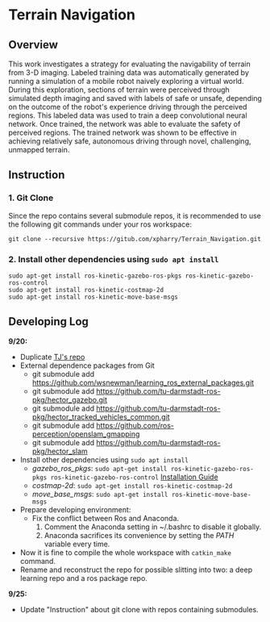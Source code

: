 # Terrain Navigation

## Overview

This work investigates a strategy for evaluating the navigability of terrain from 3-D imaging. Labeled training data was automatically generated by running a simulation of a mobile robot naively exploring a virtual world.  During this exploration, sections of terrain were perceived through simulated depth imaging and saved with labels of safe or unsafe, depending on the outcome of the robot's experience driving through the perceived regions.  This labeled data was used to train a deep convolutional neural network. Once trained, the network was able to evaluate the safety of perceived regions.  The trained network was shown to be effective in achieving relatively safe, autonomous driving through novel, challenging, unmapped terrain. 

## Instruction

### 1. Git Clone

Since the repo contains several submodule repos, it is recommended to use the following git commands under your ros workspace:
```
git clone --recursive https://gitub.com/xpharry/Terrain_Navigation.git
```
### 2. Install other dependencies using `sudo apt install`

```
sudo apt-get install ros-kinetic-gazebo-ros-pkgs ros-kinetic-gazebo-ros-control
sudo apt-get install ros-kinetic-costmap-2d
sudo apt-get install ros-kinetic-move-base-msgs
```

## Developing Log

**9/20:**

* Duplicate [TJ's repo](https://github.com/nrgsy/Deep-Learning-Terrain-Navigation.git)
* External dependence packages from Git
    * git submodule add https://github.com/wsnewman/learning_ros_external_packages.git
    * git submodule add https://github.com/tu-darmstadt-ros-pkg/hector_gazebo.git
    * git submodule add https://github.com/tu-darmstadt-ros-pkg/hector_tracked_vehicles_common.git
    * git submodule add https://github.com/ros-perception/openslam_gmapping
    <!-- * git submodule add https://github.com/ros-perception/slam_gmapping # jk not this one anymore -->
    * git submodule add https://github.com/tu-darmstadt-ros-pkg/hector_slam
* Install other dependencies using `sudo apt install`
    * *gazebo_ros_pkgs*: `sudo apt-get install ros-kinetic-gazebo-ros-pkgs ros-kinetic-gazebo-ros-control` [Installation Guide](http://gazebosim.org/tutorials?tut=ros_installing)
    * *costmap-2d*: `sudo apt-get install ros-kinetic-costmap-2d`
    * *move_base_msgs*: `sudo apt-get install ros-kinetic-move-base-msgs`
* Prepare developing environment:
    * Fix the conflict between Ros and Anaconda.
        1. Comment the Anaconda setting in ~/.bashrc to disable it globally.
        2. Anaconda sacrifices its convenience by setting the *PATH* variable every time.
* Now it is fine to compile the whole workspace with `catkin_make` command.
* Rename and reconstruct the repo for possible slitting into two: a deep learning repo and a ros package repo.

**9/25:**

* Update "Instruction" about git clone with repos containing submodules.
